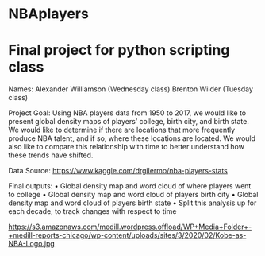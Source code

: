 # NBAplayers
# Final project for python scripting class

Names:	Alexander Williamson (Wednesday class)
		    Brenton Wilder (Tuesday class)

Project Goal: Using NBA players data from 1950 to 2017, we would like to present global density maps of players’ college, birth city, and birth state. We would like to determine if there are locations that more frequently produce NBA talent, and if so, where these locations are located. We would also like to compare this relationship with time to better understand how these trends have shifted. 

Data Source: https://www.kaggle.com/drgilermo/nba-players-stats 

Final outputs: 
•	Global density map and word cloud of where players went to college
•	Global density map and word cloud of players birth city
•	Global density map and word cloud of players birth state
•	Split this analysis up for each decade, to track changes with respect to time

https://s3.amazonaws.com/medill.wordpress.offload/WP+Media+Folder+-+medill-reports-chicago/wp-content/uploads/sites/3/2020/02/Kobe-as-NBA-Logo.jpg
